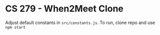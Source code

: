 # CS 279 - When2Meet Clone

Adjust default constants in `src/constants.js`.
To run, clone repo and use `npm start`